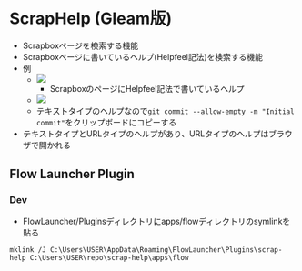 # ScrapHelp (Gleam版)

- Scrapboxページを検索する機能
- Scrapboxページに書いているヘルプ(Helpfeel記法)を検索する機能
- 例
  - ![](https://i.gyazo.com/ac8e1882e0035a21a2712a9b360187a9.png)
    - ScrapboxのページにHelpfeel記法で書いているヘルプ
  - ![](https://i.gyazo.com/0dd8a0062bd8fb9a8a96f52d110d4a48.png)
  - テキストタイプのヘルプなので`git commit --allow-empty -m "Initial commit"`をクリップボードにコピーする
- テキストタイプとURLタイプのヘルプがあり、URLタイプのヘルプはブラウザで開かれる

## Flow Launcher Plugin

### Dev

- FlowLauncher/Pluginsディレクトリにapps/flowディレクトリのsymlinkを貼る

```
mklink /J C:\Users\USER\AppData\Roaming\FlowLauncher\Plugins\scrap-help C:\Users\USER\repo\scrap-help\apps\flow
```
